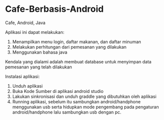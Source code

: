 # Cafe-Berbasis-Android
Cafe, Android, Java

Aplikasi ini dapat melakukan:
1. Menampilkan menu login, daftar makanan, dan daftar minuman
2. Melakukan perhitungan dari pemesanan yang dilakukan
3. Menggunakan bahasa java

Kendala yang dialami adalah membuat database untuk menyimpan data pemesanan yang telah dilakukan

Instalasi aplikasi:
1. Unduh aplikasi
2. Buka Kode Sumber di aplikasi android studio 
3. Lakukan sinkronisasi dan unduh graddle yang dibutuhkan oleh aplikasi
4. Running aplikasi, sebelum itu sambungkan android/handphone  menggunakan usb serta hidupkan mode pengembang pada pengaturan android/handphone lalu sambungkan usb dengan pc.
